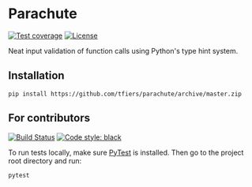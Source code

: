 # Parachute
[![Test coverage](https://img.shields.io/codecov/c/github/tfiers/parachute.svg?label=Test%20coverage)](https://codecov.io/gh/tfiers/parachute)
[![License](https://img.shields.io/badge/License-MIT-780cc0.svg)](https://github.com/tfiers/parachute/blob/master/LICENSE)


Neat input validation of function calls using Python's type hint system.

Installation
------------
```
pip install https://github.com/tfiers/parachute/archive/master.zip
```


For contributors
------------
[![Build Status](https://img.shields.io/travis/tfiers/parachute.svg?logo=travis&label=Test%20suite%20on%20%27master%27)](https://travis-ci.org/tfiers/parachute)
[![Code style: black](https://img.shields.io/badge/Code_formatting-Black-black.svg)](https://github.com/ambv/black)

To run tests locally, make sure [PyTest](https://docs.pytest.org/en/latest/)
is installed. Then go to the project root directory and run:
```
pytest
```
